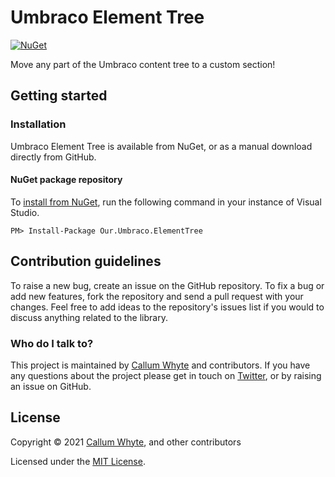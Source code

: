 # Umbraco Element Tree

[![NuGet](https://img.shields.io/nuget/v/Our.Umbraco.ElementTree.svg)](https://www.nuget.org/packages/Our.Umbraco.ElementTree/)

Move any part of the Umbraco content tree to a custom section!

## Getting started

### Installation

Umbraco Element Tree is available from NuGet, or as a manual download directly from GitHub.

#### NuGet package repository

To [install from NuGet](https://www.nuget.org/packages/Our.Umbraco.ElementTree/), run the following command in your instance of Visual Studio.

    PM> Install-Package Our.Umbraco.ElementTree

## Contribution guidelines

To raise a new bug, create an issue on the GitHub repository. To fix a bug or add new features, fork the repository and send a pull request with your changes. Feel free to add ideas to the repository's issues list if you would to discuss anything related to the library.

### Who do I talk to?

This project is maintained by [Callum Whyte](https://callumwhyte.com/) and contributors. If you have any questions about the project please get in touch on [Twitter](https://twitter.com/callumbwhyte), or by raising an issue on GitHub.

## License

Copyright &copy; 2021 [Callum Whyte](https://callumwhyte.com/), and other contributors

Licensed under the [MIT License](LICENSE.md).